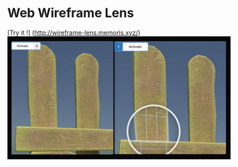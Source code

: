 # Web Wireframe Lens

[Try it !] (http://wireframe-lens.memoris.xyz/)
![](./Wireframe-lens.png#center)
